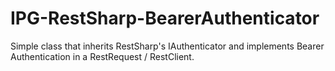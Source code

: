 # IPG-RestSharp-BearerAuthenticator
Simple class that inherits RestSharp's IAuthenticator and implements Bearer Authentication in a RestRequest / RestClient.
